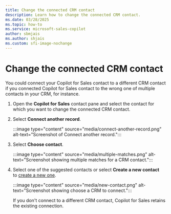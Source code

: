 ```yaml
---
title: Change the connected CRM contact
description: Learn how to change the connected CRM contact.
ms.date: 03/28/2025
ms.topic: how-to
ms.service: microsoft-sales-copilot
author: sbmjais
ms.author: shjais
ms.custom: sfi-image-nochange
---
```


# Change the connected CRM contact

You could connect your Copilot for Sales contact to a different CRM contact if you connected Copilot for Sales contact to the wrong one of multiple contacts in your CRM, for instance.

1. Open the **Copilot for Sales** contact pane and select the contact for which you want to change the connected CRM contact.

1. Select **Connect another record**.

   :::image type="content" source="media/connect-another-record.png" alt-text="Screenshot of Connect another record.":::

1. Select **Choose contact**.

   :::image type="content" source="media/multiple-matches.png" alt-text="Screenshot showing multiple matches for a CRM contact.":::

1. Select one of the suggested contacts or select **Create a new contact** to [create a new one](create-contact-crm-sales-copilot.md).
    
   :::image type="content" source="media/new-contact.png" alt-text="Screenshot showing choose a CRM to connect.":::

    If you don't connect to a different CRM contact, Copilot for Sales retains the existing connection.
